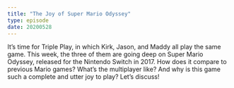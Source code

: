 ```yaml
---
title: "The Joy of Super Mario Odyssey"
type: episode
date: 20200528
---
```

It’s time for Triple Play, in which Kirk, Jason, and Maddy all play the same game. This week, the three of them are going deep on Super Mario Odyssey, released for the Nintendo Switch in 2017. How does it compare to previous Mario games? What’s the multiplayer like? And why is this game such a complete and utter joy to play? Let’s discuss!